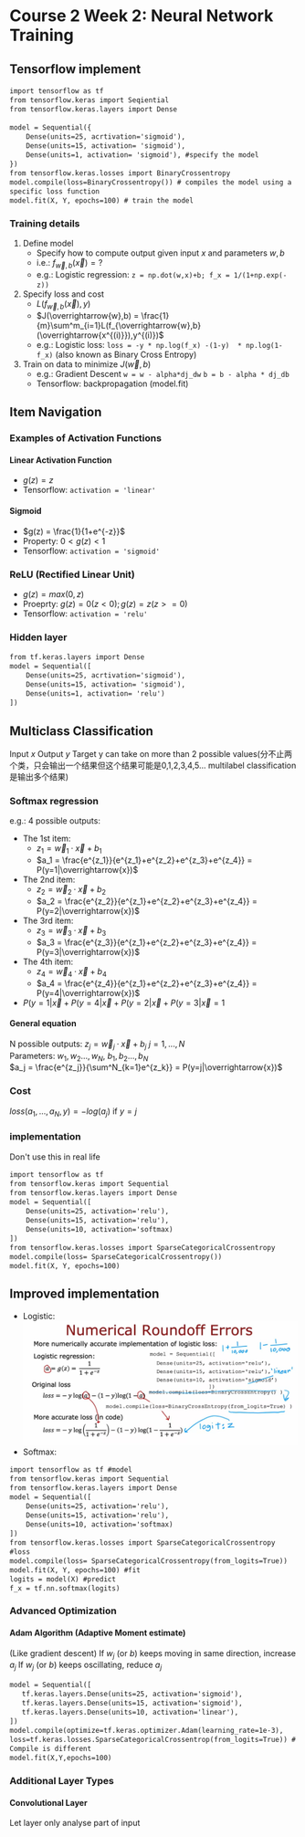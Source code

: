 # Course 2 Week 2: Neural Network Training

## Tensorflow implement

```
import tensorflow as tf
from tensorflow.keras import Seqiential
from tensorflow.keras.layers import Dense

model = Sequential({
    Dense(units=25, acrtivation='sigmoid'),
    Dense(units=15, activation= 'sigmoid'),
    Dense(units=1, activation= 'sigmoid'), #specify the model
})
from tensorflow.keras.losses import BinaryCrossentropy
model.compile(loss=BinaryCrossentropy()) # compiles the model using a specific loss function
model.fit(X, Y, epochs=100) # train the model
```

### Training details
1. Define model
   + Specify how to compute output given input $x$ and parameters $w,b$
   + i.e.: $f_{\overrightarrow{w},b}(\overrightarrow{x}) = ?$
   + e.g.: Logistic regression: `z = np.dot(w,x)+b; f_x = 1/(1+np.exp(-z))`
2. Specify loss and cost
   + $L(f_{\overrightarrow{w},b}(\overrightarrow{x}),y)$
   + $J(\overrightarrow{w},b) = \frac{1}{m}\sum^m_{i=1}L(f_{\overrightarrow{w},b}(\overrightarrow{x^{(i)}}),y^{(i)})$
   + e.g.: Logistic loss: `loss = -y * np.log(f_x) -(1-y)  * np.log(1-f_x)` (also known as Binary Cross Entropy)
3. Train on data to minimize $J(\overrightarrow{w},b)$
   + e.g.: Gradient Descent `w = w - alpha*dj_dw` `b = b - alpha * dj_db`
   + Tensorflow: backpropagation (model.fit)

## Item Navigation
### Examples of Activation Functions
#### Linear Activation Function
+ $g(z) = z$
+ Tensorflow: `activation = 'linear'`

#### Sigmoid
+ $g(z) = \frac{1}{1+e^{-z}}$
+ Property: $0 < g(z) < 1$
+ Tensorflow: `activation = 'sigmoid'`

### ReLU (Rectified Linear Unit)
+ $g(z) = max(0,z)$
+ Proeprty: $g(z) = 0  (z< 0); g(z) = z (z >= 0)$
+ Tensorflow: `activation = 'relu'`

### Hidden layer
```
from tf.keras.layers import Dense
model = Sequential([
    Dense(units=25, acrtivation='sigmoid'),
    Dense(units=15, activation= 'sigmoid'),
    Dense(units=1, activation= 'relu')
])
```

## Multiclass Classification
Input $x$
Output $y$
Target y can take on more than 2 possible values(分不止两个类，只会输出一个结果但这个结果可能是0,1,2,3,4,5... multilabel classification是输出多个结果)

### Softmax regression
e.g.: 4 possible outputs:
+ The 1st item:
  + $z_1 = \overrightarrow{w}_1·\overrightarrow{x}+b_1$
  + $a_1 = \frac{e^{z_1}}{e^{z_1}+e^{z_2}+e^{z_3}+e^{z_4}} = P(y=1|\overrightarrow{x})$
+ The 2nd item:
  + $z_2 = \overrightarrow{w}_2·\overrightarrow{x}+b_2$
  + $a_2 = \frac{e^{z_2}}{e^{z_1}+e^{z_2}+e^{z_3}+e^{z_4}} = P(y=2|\overrightarrow{x})$
+ The 3rd item:
  + $z_3 = \overrightarrow{w}_3·\overrightarrow{x}+b_3$
  + $a_3 = \frac{e^{z_3}}{e^{z_1}+e^{z_2}+e^{z_3}+e^{z_4}} = P(y=3|\overrightarrow{x})$
+ The 4th item:
  + $z_4 = \overrightarrow{w}_4·\overrightarrow{x}+b_4$
  + $a_4 = \frac{e^{z_4}}{e^{z_1}+e^{z_2}+e^{z_3}+e^{z_4}} = P(y=4|\overrightarrow{x})$
+ $P(y=1|\overrightarrow{x}+P(y=4|\overrightarrow{x}+P(y=2|\overrightarrow{x}+P(y=3|\overrightarrow{x} = 1$

#### General equation
N possible outputs:
$z_j = \overrightarrow{w}_j·\overrightarrow{x} + b_j$ $j = 1,..., N$  
Parameters: $w_1, w_2..., w_N$, $b_1, b_2...,b_N$  
$a_j = \frac{e^{z_j}}{\sum^N_{k=1}e^{z_k}} = P(y=j|\overrightarrow{x})$

### Cost
$loss(a_1,...,a_N,y) = -log(a_j)$ if $y=j$

### implementation
Don't use this in real life
```
import tensorflow as tf
from tensorflow.keras import Sequential
from tensorflow.keras.layers import Dense
model = Sequential([
    Dense(units=25, activation='relu'),
    Dense(units=15, activation='relu'),
    Dense(units=10, activation='softmax)
])
from tensorflow.keras.losses import SparseCategoricalCrossentropy
model.compile(loss= SparseCategoricalCrossentropy())
model.fit(X, Y, epochs=100)
```

## Improved implementation
+ Logistic:
![](Img/NumericalErrors.png)
+ Softmax:
```
import tensorflow as tf #model
from tensorflow.keras import Sequential
from tensorflow.keras.layers import Dense
model = Sequential([
    Dense(units=25, activation='relu'),
    Dense(units=15, activation='relu'),
    Dense(units=10, activation='softmax)
])
from tensorflow.keras.losses import SparseCategoricalCrossentropy #loss
model.compile(loss= SparseCategoricalCrossentropy(from_logits=True))
model.fit(X, Y, epochs=100) #fit
logits = model(X) #predict
f_x = tf.nn.softmax(logits)
```

### Advanced Optimization
#### Adam Algorithm (Adaptive Moment estimate)
(Like gradient descent) If $w_j$ (or $b$) keeps moving in same direction, increase $a_j$
If $w_j$ (or $b$) keeps oscillating, reduce $a_j$
```
model = Sequential([
   tf.keras.layers.Dense(units=25, activation='sigmoid'),
   tf.keras.layers.Dense(units=15, activation='sigmoid'),
   tf.keras.layers.Dense(units=10, activation='linear'),
])
model.compile(optimize=tf.keras.optimizer.Adam(learning_rate=1e-3), loss=tf.keras.losses.SparseCategoricalCrossentrop(from_logits=True)) # Compile is different
model.fit(X,Y,epochs=100)
```

### Additional Layer Types
#### Convolutional Layer
Let layer only analyse part of input